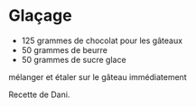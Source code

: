 # Glaçage

* 125 grammes de chocolat pour les gâteaux
* 50 grammes de beurre
* 50 grammes de sucre glace

mélanger et étaler sur le gâteau immédiatement

Recette de Dani.


